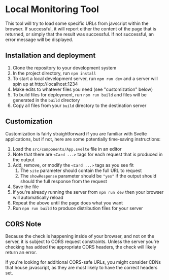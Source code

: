 # Local Monitoring Tool

This tool will try to load some specific URLs from javscript within the browser.  If successful, it will report either the content of the page that is returned, or simply that the result was successful.  If not successful, an error message will be displayed.

## Installation and deployment

1. Clone the repository to your development system
2. In the project directory, run `npm install`
3. To start a local development server, run `npm run dev` and a server will spin up at http://localhost:1234
4. Make edits to whatever files you need (see "customization" below)
5. To build files for deployment, run `npm run build` and files will be generated in the `build` directory
6. Copy all files from your `build` directory to the destination server

## Customization

Customization is fairly straightforward if you are familiar with Svelte applications, but if not, here are some potentially time-saving instructions:

1. Load the `src/components/App.svelte` file in an editor
2. Note that there are `<Card ...>` tags for each request that is produced in the output
3. Add, remove, or modify the `<Card ...>` tags as you see fit
   1. The `site` parameter should contain the full URL to request
   2. The `showResponse` parameter should be `"yes"` if the output should should the full response from the request
4. Save the file
5. If you're already running the server from `npm run dev` then your browser will automatically reload
6. Repeat the above until the page does what you want
7. Run `npm run build` to produce distribution files for your server

## CORS Note

Because the check is happening inside of your browser, and not on the server, it is subject to CORS request constraints.  Unless the server you're checking has added the appropriate CORS headers, the check will likely return an error.

If you're looking for additional CORS-safe URLs, you might consider CDNs that house javascript, as they are most likely to have the correct headers set.